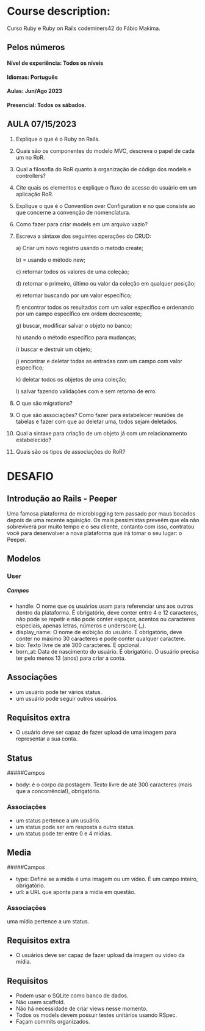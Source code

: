 # Course description:

Curso Ruby e Ruby on Rails codeminers42 do Fábio Makima.

## Pelos números

#### Nível de experiência: Todos os níveis

#### Idiomas: Português

#### Aulas: Jun/Ago 2023

#### Presencial: Todos os sábados.

## AULA 07/15/2023

1. Explique o que é o Ruby on Rails.

2. Quais são os componentes do modelo MVC, descreva o papel de cada um no RoR.

3. Qual a filosofia do RoR quanto à organização de código dos models e controllers?

4. Cite quais os elementos e explique o fluxo de acesso do usuário em um aplicação RoR.

5. Explique o que é o Convention over Configuration e no que consiste ao que concerne a convenção de nomenclatura.

6. Como fazer para criar models em um arquivo vazio?

7. Escreva a sintaxe dos seguintes operações do CRUD:

   a) Criar um novo registro usando o metodo create;

   b) = usando o método new;

   c) retornar todos os valores de uma coleção;

   d) retornar o primeiro, último ou valor da coleção em qualquer posição;

   e) retornar buscando por um valor específico;

   f) encontrar todos os resultados com um valor específico e ordenando por um campo específico em ordem decrescente;

   g) buscar, modificar salvar o objeto no banco;

   h) usando o método específico para mudanças;

   i) buscar e destruir um objeto;

   j) encontrar e deletar todas as entradas com um campo com valor específico;

   k) deletar todos os objetos de uma coleção;

   l) salvar fazendo validações com e sem retorno de erro.

8. O que são migrations?

9. O que são associações? Como fazer para estabelecer reuniões de tabelas e fazer com que ao deletar uma, todos sejam deletados.

10. Qual a sintaxe para criação de um objeto já com um relacionamento estabelecido?

11. Quais são os tipos de associações do RoR?

# DESAFIO

## Introdução ao Rails - Peeper

Uma famosa plataforma de microblogging tem passado por maus bocados depois de uma recente aquisição. Os mais pessimistas preveêm que ela não sobreviverá por muito tempo e o seu cliente, contanto com isso, contratou você para desenvolver a nova plataforma que irá tomar o seu lugar: o Peeper.

## Modelos

### User

##### Campos

- handle: O nome que os usuários usam para referenciar uns aos outros dentro da plataforma. É obrigatório, deve conter entre 4 e 12 caracteres, não pode se repetir e não pode conter espaços, acentos ou caracteres especiais, apenas letras, números e underscore (\_).
- display_name: O nome de exibição do usuário. É obrigatório, deve conter no máximo 30 caracteres e pode conter qualquer caractere.
- bio: Texto livre de até 300 caracteres. É opcional.
- born_at: Data de nascimento do usuário. É obrigatório. O usuário precisa ter pelo menos 13 (anos) para criar a conta.

## Associações

- um usuário pode ter vários status.
- um usuário pode seguir outros usuários.

## Requisitos extra

- O usuário deve ser capaz de fazer upload de uma imagem para representar a sua conta.

## Status

#####Campos

- body: é o corpo da postagem. Texto livre de até 300 caracteres (mais que a concorrência!), obrigatório.

### Associações

- um status pertence a um usuário.
- um status pode ser em resposta a outro status.
- um status pode ter entre 0 e 4 mídias.

## Media

#####Campos

- type: Define se a mídia é uma imagem ou um vídeo. É um campo inteiro, obrigatório.
- url: a URL que aponta para a mídia em questão.

### Associações

uma mídia pertence a um status.

## Requisitos extra

- O usuários deve ser capaz de fazer upload da imagem ou vídeo da mídia.

## Requisitos

- Podem usar o SQLite como banco de dados.
- Não usem scaffold.
- Não há necessidade de criar views nesse momento.
- Todos os models devem possuir testes unitários usando RSpec.
- Façam commits organizados.
